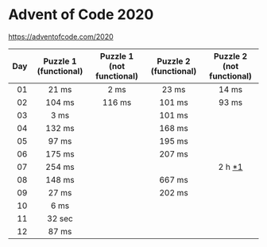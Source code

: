 # Advent of Code 2020

https://adventofcode.com/2020

| Day | Puzzle 1 (functional) | Puzzle 1 (not functional) | Puzzle 2 (functional) | Puzzle 2 (not functional) |
|----:|:---------------------:|:-------------------------:|:---------------------:|:-------------------------:|
| 01  | 21 ms                 | 2 ms                      | 23 ms                 | 14 ms                     |
| 02  | 104 ms                | 116 ms                    | 101 ms                | 93 ms                     |
| 03  | 3 ms                  |                           | 101 ms                |                           |
| 04  | 132 ms                |                           | 168 ms                |                           |
| 05  | 97 ms                 |                           | 195 ms                |                           |
| 06  | 175 ms                |                           | 207 ms                |                           |
| 07  | 254 ms                |                           |                       | 2 h [*1][p7_2]            |
| 08  | 148 ms                |                           | 667 ms                |                           |
| 09  | 27 ms                 |                           | 202 ms                |                           |
| 10  | 6 ms                  |                           |                       |                           |
| 11  | 32 sec                |                           |                       |                           |
| 12  | 87 ms                 |                           |                       |                           |

[p7_2]: src/main/scala/de/advent/of/code/day7/solution.png
